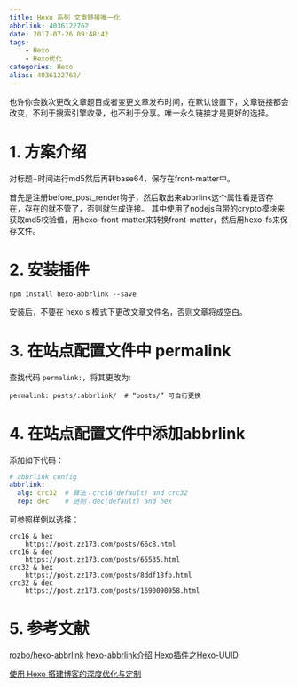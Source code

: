 ```yaml
---
title: Hexo 系列 文章链接唯一化
abbrlink: 4036122762
date: 2017-07-26 09:48:42
tags: 
    - Hexo
    - Hexo优化
categories: Hexo
alias: 4036122762/
---
```

也许你会数次更改文章题目或者变更文章发布时间，在默认设置下，文章链接都会改变，不利于搜索引擎收录，也不利于分享。唯一永久链接才是更好的选择。
<!-- more -->
# 1. 方案介绍

对标题+时间进行md5然后再转base64，保存在front-matter中。

首先是注册before_post_render钩子，然后取出来abbrlink这个属性看是否存在，存在的就不管了，否则就生成连接。
其中使用了nodejs自带的crypto模块来获取md5校验值，用hexo-front-matter来转换front-matter，然后用hexo-fs来保存文件。

# 2. 安装插件

```
npm install hexo-abbrlink --save
```
安装后，不要在 hexo s 模式下更改文章文件名，否则文章将成空白。

# 3. 在站点配置文件中 permalink

查找代码 `permalink:`，将其更改为:

```
permalink: posts/:abbrlink/  # “posts/” 可自行更换
```

# 4. 在站点配置文件中添加abbrlink

添加如下代码：

```yml
# abbrlink config
abbrlink:
  alg: crc32  # 算法：crc16(default) and crc32 
  rep: dec    # 进制：dec(default) and hex
```

可参照样例以选择：

```
crc16 & hex
    https://post.zz173.com/posts/66c8.html
crc16 & dec
    https://post.zz173.com/posts/65535.html
crc32 & hex
    https://post.zz173.com/posts/8ddf18fb.html
crc32 & dec
    https://post.zz173.com/posts/1690090958.html

```

# 5. 参考文献

[rozbo/hexo-abbrlink](https://github.com/Rozbo/hexo-abbrlink)
[hexo-abbrlink介绍](https://post.zz173.com/detail/hexo-abbrlink.html)
[Hexo插件之Hexo-UUID](https://chekun.me/post/hexo-uuid/)

[使用 Hexo 搭建博客的深度优化与定制](http://blog.tangxiaozhu.com/p/45374067/)